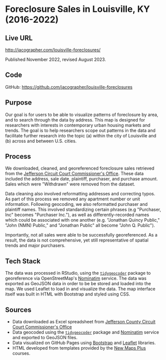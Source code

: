 # Foreclosure Sales in Louisville, KY (2016-2022)

## Live URL
http://jacographer.com/louisville-foreclosures/

Published November 2022, revised August 2023.

## Code
GitHub: https://github.com/jacographer/louisville-foreclosures

## Purpose
Our goal is for users to be able to visualize patterns of foreclosure by area, and to search through the data by address. This map is designed for researchers with interests in contemporary urban housing markets and trends. The goal is to help researchers scope out patterns in the data and facilitate further research into the topic (a) within the city of Louisville and (b) across and between U.S. cities.

## Process
We downloaded, cleaned, and georeferenced foreclosure sales retrieved from the [Jefferson Circuit Court Commissioner's Office](https://jeffcomm.org/past-results.html). These data included the address, sale date, plaintiff, purchaser, and purchase amount. Sales which were "Withdrawn" were removed from the dataset.

Data cleaning also involved reformatting addresses and correcting typos. As part of this process we removed any apartment number or unit information. Following geocoding, we also reformatted purchaser and plaintiff names. This involved standardizing certain phrases (e.g "Purchaser, Inc" becomes "Purchaser Inc."), as well as differently-recorded names which could be associated with one another (e.g. "Jonathan Quincy Public," "John (NMN) Public," and "Jonathan Public" all become "John Q. Public").

Importantly, not all sales were able to be successfully georeferenced. As a result, the data is not comprehensive, yet still representative of spatial trends and major purchasers.

## Tech Stack
The data was processed in RStudio, using the [`tidygeocoder`](https://cran.r-project.org/web/packages/tidygeocoder/readme/README.html) package to georeference via OpenStreetMap's [Nominatim](https://nominatim.org/) service. The data was exported as GeoJSON data in order to be be stored and loaded into the map. We used Leaflet to load in and visualize the data. The map interface itself was built in HTML with Bootstrap and styled using CSS.

## Sources
- Data downloaded as Excel spreadsheet from [Jefferson County Circuit Court Commissioner's Office](https://www.jeffcomm.org/past-results.html)
- Data geocoded using the [`tidygeocoder`](https://cran.r-project.org/web/packages/tidygeocoder/readme/README.html) package and [Nominatim](https://nominatim.org/) service and exported to GeoJSON files.
- Data visualized on GitHub Pages using [Bootstrap](https://getbootstrap.com/) and [Leaflet](https://leafletjs.com/) libraries.
- HTML developed from templates provided by the [New Maps Plus](https://newmapsplus.github.io/map673/) courses.
